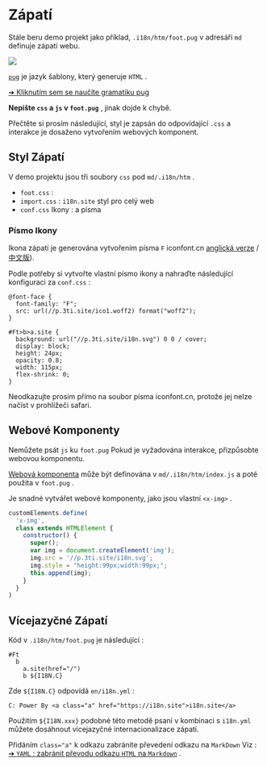 # Zápatí

Stále beru demo projekt jako příklad, `.i18n/htm/foot.pug` v adresáři `md` definuje zápatí webu.

![](https://p.3ti.site/1721286077.avif)

[`pug`](https://pugjs.org) je jazyk šablony, který generuje `HTML` .

[➔ Kliknutím sem se naučíte gramatiku pug](https://pugjs.org)

**Nepište `css` a `js` v `foot.pug`** , jinak dojde k chybě.

Přečtěte si prosím následující, styl je zapsán do odpovídající `.css` a interakce je dosaženo vytvořením webových komponent.

## Styl Zápatí

V demo projektu jsou tři soubory `css` pod `md/.i18n/htm` .

* `foot.css` :
* `import.css` : `i18n.site` styl pro celý web
* `conf.css` Ikony : a písma

### Písmo Ikony

Ikona zápatí je generována vytvořením písma `F` iconfont.cn [anglická verze](https://www.iconfont.cn/?lang=en-us) /[中文版](https://www.iconfont.cn/?lang=zh)).

Podle potřeby si vytvořte vlastní písmo ikony a nahraďte následující konfiguraci za `conf.css` :

```
@font-face {
  font-family: "F";
  src: url(//p.3ti.site/ico1.woff2) format("woff2");
}

#Ft>b>a.site {
  background: url("//p.3ti.site/i18n.svg") 0 0 / cover;
  display: block;
  height: 24px;
  opacity: 0.8;
  width: 115px;
  flex-shrink: 0;
}
```

Neodkazujte prosím přímo na soubor písma iconfont.cn, protože jej nelze načíst v prohlížeči safari.

## Webové Komponenty

Nemůžete psát `js` ku `foot.pug` Pokud je vyžadována interakce, přizpůsobte webovou komponentu.

[Webová komponenta](https://www.freecodecamp.org/news/build-your-first-web-component/) může být definována v `md/.i18n/htm/index.js` a poté použita v `foot.pug` .

Je snadné vytvářet webové komponenty, jako jsou vlastní `<x-img>` .

```js
customElements.define(
  'x-img',
  class extends HTMLElement {
    constructor() {
      super();
      var img = document.createElement('img');
      img.src = '//p.3ti.site/i18n.svg';
      img.style = "height:99px;width:99px;";
      this.append(img);
    }
  }
)
```

## Vícejazyčné Zápatí

Kód v `.i18n/htm/foot.pug` je následující :

```
#Ft
  b
    a.site(href="/")
    b ${I18N.C}
```

Zde `${I18N.C}` odpovídá `en/i18n.yml` :

```
C: Power By <a class="a" href="https://i18n.site">i18n.site</a>
```

Použitím `${I18N.xxx}` podobné této metodě psaní v kombinaci s `i18n.yml` můžete dosáhnout vícejazyčné internacionalizace zápatí.

Přidáním `class="a"` k odkazu zabráníte převedení odkazu na `MarkDown` Viz :
 [➔ `YAML` : zabránit převodu odkazu `HTML` na `Markdown`](/i18/qa#H2) .